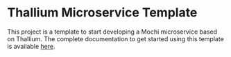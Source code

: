 Thallium Microservice Template
==============================

This project is a template to start developing a Mochi microservice based on Thallium.
The complete documentation to get started using this template is available
[here](https://mochi.readthedocs.io/en/latest/templates/02_thallium.html).
